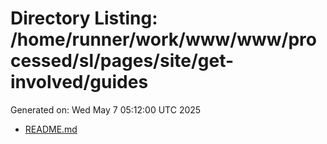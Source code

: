 # Directory Listing: /home/runner/work/www/www/processed/sl/pages/site/get-involved/guides
Generated on: Wed May  7 05:12:00 UTC 2025

- [README.md](README.md)
